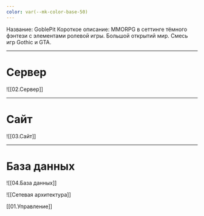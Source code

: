 ```yaml
---
color: var(--mk-color-base-50)
---
```

Название: GoblePit
Короткое описание: MMORPG в сеттинге тёмного фэнтези с элементами ролевой игры. Большой открытий мир. Смесь игр Gothic и GTA.

---
# Сервер

![[02.Сервер]]

---
# Сайт 

![[03.Сайт]]

---

# База данных
![[04.База данных]]

![[Сетевая архитектура]]

[[01.Управление]]